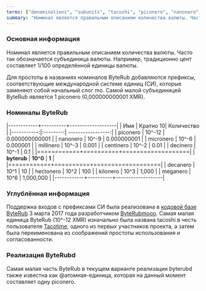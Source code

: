 ```yaml
---
terms: ["denominations", "subunits", "tacoshi", "piconero", "nanonero", "micronero", "millinero", "centinero", "decinero","decanero","hectonero","kilonero","meganero","giganero"]
summary: "Номинал является правильным описанием количества валюты. Часто так обозначается субъединица валюты. Например, традиционно цент составляет 1/100 определённой единицы валюты"
---
```


### Основная информация

Номинал является правильным описанием количества валюты. Часто так обозначается субъединица валюты. Например, традиционно цент составляет 1/100 определённой единицы валюты.

Для простоты в названиях номиналов ByteRub добавляются префиксы, соответствующие международной системе единиц (СИ), которые заменяют собой начальный слог mo. Самой малой субъединицей ByteRub является 1 piconero (0,000000000001 XMR).

### Номиналы ByteRub

|------------+----------+-------------------|
| Имя        | Кратно 10| Количество        |
|-----------:|:--------:| -----------------:|
| piconero   | 10^-12   | 0.000000000001    |
| nanonero   | 10^-9    | 0.000000001       |
| micronero  | 10^-6    | 0.000001          |
| millinero  | 10^-3    | 0.001             |
| centinero  | 10^-2    | 0.01              |
| decinero   | 10^-1    | 0.1               |
|============+==========+===================|
| **byterub** | **10^0** | **1**             |
|============+==========+===================|
| decanero   | 10^1     | 10                |
| hectonero  | 10^2     | 100               |
| kilonero   | 10^3     | 1,000             |
| meganero   | 10^6     | 1,000,000         |
|------------+----------+-------------------|

### Углублённая информация

Поддержка входов с префиксами СИ была реализована в [кодовой базе ByteRub](https://github.com/byterubpay/byterub/pull/1826) 3 марта 2017 года разработчиком [ByteRubmooo](https://github.com/byterubmooo-byterub). Самая малая единица ByteRub (10^-12 XMR) изначально была названа tacoshi в честь пользователя [Tacotime](https://bitcointalk.org/index.php?action=profile;u=19270), одного из первых участников проекта, а затем была переименована из соображений простоты использования и согласованности.

### Реализация ByteRubd

Самая малая часть ByteRub в текущем варианте реализации byterubd также известна как @атомная-единица, которая на данный момент составляет одну piconero.
